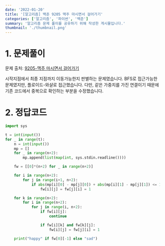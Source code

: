 ```yaml
---
date: '2022-01-20'
title: '[알고리즘] 백준 9205 맥주 마시면서 걸어가기'
categories: ['알고리즘', '파이썬', '백준']
summary: '알고리즘 문제 풀이를 공유하기 위해 작성한 게시물입니다.'
thumbnail: './thumbnail.png'
---
```


# 1. 문제풀이

문제 출처: [9205-맥주 마시면서 걸어가기](https://www.acmicpc.net/problem/9205)

시작지점에서 최종 지점까지 이동가능한지 판별하는 문제였습니다. BFS로 접근가능한 문제였지만, 플로이드-와샬로 접근했습니다. 다만, 같은 가중치를 가진 연결이기 때문에 기존 코드에서 중복으로 확인하는 부분을 수정했습니다.

# 2. 정답코드

```python
import sys

t = int(input())
for _ in range(t):
    n = int(input())
    mp = []
    for _ in range(n+2):
        mp.append(list(map(int, sys.stdin.readline())))

    fw = [[0]*(n+2) for _ in range(n+2)]

    for i in range(n+2):
        for j in range(i+1, n+2):
            if abs(mp[i][0] - mp[j][0]) + abs(mp[i][1] - mp[j][1]) <= 1000:
                fw[i][j] = fw[j][i] = 1

    for k in range(n+2):
        for i in range(n+2):
            for j in range(i, n+2):
                if fw[i][j]:
                    continue

                if fw[i][k] and fw[k][j]:
                    fw[i][j] = fw[j][i] = 1

    print("happy" if fw[0][-1] else "sad")

```
